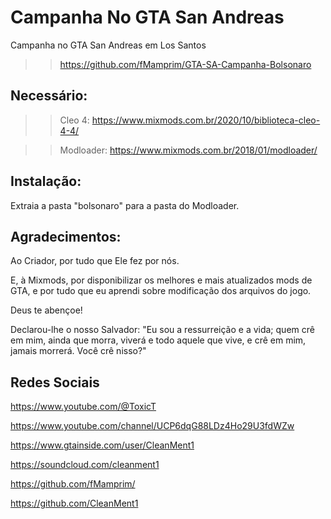 # Campanha No GTA San Andreas

Campanha no GTA San Andreas em Los Santos

>> https://github.com/fMamprim/GTA-SA-Campanha-Bolsonaro

## Necessário:

>> Cleo 4: https://www.mixmods.com.br/2020/10/biblioteca-cleo-4-4/


>> Modloader: https://www.mixmods.com.br/2018/01/modloader/

## Instalação:

Extraia a pasta "bolsonaro" para a pasta do Modloader.

## Agradecimentos:

Ao Criador, por tudo que Ele fez por nós.	

E, à Mixmods, por disponibilizar os melhores e mais atualizados mods de GTA, e por tudo que eu aprendi sobre modificação dos arquivos do jogo.
	
Deus te abençoe!
	
Declarou-lhe o nosso Salvador: "Eu sou a ressurreição e a vida; quem crê em mim, ainda que morra, viverá e todo aquele que vive, e crê em mim, jamais morrerá. Você crê nisso?"

## Redes Sociais

 https://www.youtube.com/@ToxicT
 
 https://www.youtube.com/channel/UCP6dqG88LDz4Ho29U3fdWZw
 
 https://www.gtainside.com/user/CleanMent1
 
 https://soundcloud.com/cleanment1
 
 https://github.com/fMamprim/
 
 https://github.com/CleanMent1
 
